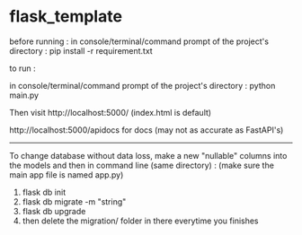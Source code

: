 # flask_template

before running :
in console/terminal/command prompt of the project's directory : pip install -r requirement.txt

to run :

in console/terminal/command prompt of the project's directory : python main.py

Then visit http://localhost:5000/ (index.html is default)

http://localhost:5000/apidocs for docs (may not as accurate as FastAPI's)

-------------------

To change database without data loss, make a new "nullable" columns into the models and then in command line (same directory) :
(make sure the main app file is named app.py)
1. flask db init
2. flask db migrate -m "string"
3. flask db upgrade
4. then delete the migration/ folder in there everytime you finishes

